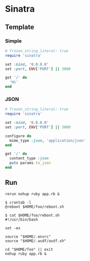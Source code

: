 # Sinatra

## Template

### Simple

```ruby
# frozen_string_literal: true
require 'sinatra'

set :bind, '0.0.0.0'
set :port, ENV['PORT'] || 3000

get '/' do
  'Hi'
end
```

### JSON

```ruby
# frozen_string_literal: true
require 'sinatra'

set :bind, '0.0.0.0'
set :port, ENV['PORT'] || 3000

configure do
  mime_type :json, 'application/json'
end

get '/' do
  content_type :json
  puts params.to_json
end
```

## Run

```shell
rerun nohup ruby app.rb &
```

```shell
$ crontab -l
@reboot $HOME/foo/reboot.sh

$ cat $HOME/foo/reboot.sh
#!/usr/bin/bash

set -ex

source "$HOME/.envrc"
source "$HOME/.asdf/asdf.sh"

cd "$HOME/foo" || exit
nohup ruby app.rb &
```

